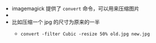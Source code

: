 - imagemagick 提供了 `convert` 命令，可以用来压缩图片
-
- 比如压缩一个 jpg 的尺寸为原来的一半
	- ```shell
	  convert -filter Cubic -resize 50% old.jpg new.jpg
	  ```